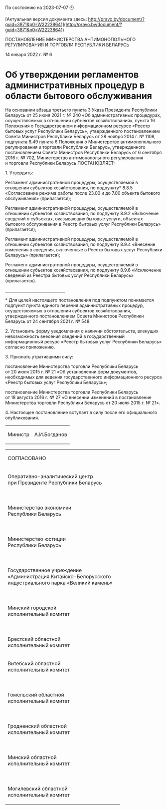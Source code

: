 По состоянию на 2023-07-07 &#x1F550;

[Актуальная версия документа здесь: http://pravo.by/document/?guid=3871&p0=W22238641](http://pravo.by/document/?guid=3871&p0=W22238641)

<p>ПОСТАНОВЛЕНИЕ МИНИСТЕРСТВА АНТИМОНОПОЛЬНОГО РЕГУЛИРОВАНИЯ И ТОРГОВЛИ РЕСПУБЛИКИ БЕЛАРУСЬ</p>
<p>14 января 2022 г. № 6</p>
<h1>Об утверждении регламентов административных процедур в области бытового обслуживания</h1>
<p>На основании абзаца третьего пункта 3 Указа Президента Республики Беларусь от 25 июня 2021 г. № 240 «Об административных процедурах, осуществляемых в отношении субъектов хозяйствования», пункта 16 Положения о Государственном информационном ресурсе «Реестр бытовых услуг Республики Беларусь», утвержденного постановлением Совета Министров Республики Беларусь от 28 ноября 2014 г. № 1108, подпункта 6.49 пункта 6 Положения о Министерстве антимонопольного регулирования и торговли Республики Беларусь, утвержденного постановлением Совета Министров Республики Беларусь от 6 сентября 2016 г. № 702, Министерство антимонопольного регулирования и торговли Республики Беларусь ПОСТАНОВЛЯЕТ:</p>
<p>1. Утвердить:</p>
<p>Регламент административной процедуры, осуществляемой в отношении субъектов хозяйствования, по подпункту* 8.8.5 «Согласование режима работы после 23.00 и до 7.00 объекта бытового обслуживания» (прилагается);</p>
<p>Регламент административной процедуры, осуществляемой в отношении субъектов хозяйствования, по подпункту 8.9.2 «Включение сведений о субъектах, оказывающих бытовые услуги, объектах бытового обслуживания в Реестр бытовых услуг Республики Беларусь» (прилагается);</p>
<p>Регламент административной процедуры, осуществляемой в отношении субъектов хозяйствования, по подпункту 8.9.4 «Внесение изменения в сведения, включенные в Реестр бытовых услуг Республики Беларусь» (прилагается);</p>
<p>Регламент административной процедуры, осуществляемой в отношении субъектов хозяйствования, по подпункту 8.9.6 «Исключение сведений из Реестра бытовых услуг Республики Беларусь» (прилагается).</p>
<p></p>
<p>______________________________</p>
<p>* Для целей настоящего постановления под подпунктом понимается подпункт пункта единого перечня административных процедур, осуществляемых в отношении субъектов хозяйствования, утвержденного постановлением Совета Министров Республики Беларусь от 24 сентября 2021 г. № 548.</p>
<p>2. Установить форму уведомления о наличии обстоятельств, влекущих невозможность внесения сведений в государственный информационный ресурс «Реестр бытовых услуг Республики Беларусь» согласно приложению.</p>
<p>3. Признать утратившими силу:</p>
<p>постановление Министерства торговли Республики Беларусь от 20 июля 2015 г. № 21 «Об установлении форм документов, необходимых для ведения государственного информационного ресурса «Реестр бытовых услуг Республики Беларусь»;</p>
<p>постановление Министерства торговли Республики Беларусь от 18 августа 2016 г. № 27 «О внесении изменений в постановление Министерства торговли Республики Беларусь от 20 июля 2015 г. № 21».</p>
<p>4. Настоящее постановление вступает в силу после его официального опубликования.</p>
<p></p>
<table><tr>
<td><p>Министр</p></td>
<td><p>А.И.Богданов</p></td>
</tr></table>
<p></p>
<table>
<tr>
<td><p>СОГЛАСОВАНО</p></td>
<td><p></p></td>
</tr>
<tr>
<td><p>Оперативно-аналитический центр <br>при Президенте Республики Беларусь</p></td>
<td><p></p></td>
</tr>
<tr>
<td><p></p></td>
<td><p></p></td>
</tr>
<tr>
<td><p>Министерство экономики<br>Республики Беларусь</p></td>
<td><p></p></td>
</tr>
<tr>
<td><p></p></td>
<td><p></p></td>
</tr>
<tr>
<td><p>Министерство юстиции<br>Республики Беларусь</p></td>
<td><p></p></td>
</tr>
<tr>
<td><p></p></td>
<td><p></p></td>
</tr>
<tr>
<td><p>Государственное учреждение <br>«Администрация Китайско-Белорусского <br>индустриального парка «Великий камень»</p></td>
<td><p></p></td>
</tr>
<tr>
<td><p></p></td>
<td><p></p></td>
</tr>
<tr>
<td><p>Минский городской<br>исполнительный комитет</p></td>
<td><p></p></td>
</tr>
<tr>
<td><p></p></td>
<td><p></p></td>
</tr>
<tr>
<td>
<p>Брестский областной<br>исполнительный комитет</p>
<p></p>
</td>
<td><p></p></td>
</tr>
<tr>
<td><p>Витебский областной<br>исполнительный комитет</p></td>
<td><p></p></td>
</tr>
<tr>
<td><p></p></td>
<td><p></p></td>
</tr>
<tr>
<td><p>Гомельский областной<br>исполнительный комитет</p></td>
<td><p></p></td>
</tr>
<tr>
<td><p></p></td>
<td><p></p></td>
</tr>
<tr>
<td><p>Гродненский областной <br>исполнительный комитет</p></td>
<td><p></p></td>
</tr>
<tr>
<td><p></p></td>
<td><p></p></td>
</tr>
<tr>
<td><p>Минский областной<br>исполнительный комитет</p></td>
<td><p></p></td>
</tr>
<tr>
<td><p></p></td>
<td><p></p></td>
</tr>
<tr>
<td><p>Могилевский областной <br>исполнительный комитет</p></td>
<td><p></p></td>
</tr>
</table>
<p></p>